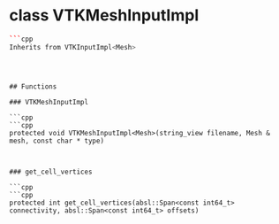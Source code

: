 # class VTKMeshInputImpl


```cpp
```cpp
Inherits from VTKInputImpl<Mesh>
```
```



## Functions

### VTKMeshInputImpl

```cpp
```cpp
protected void VTKMeshInputImpl<Mesh>(string_view filename, Mesh & mesh, const char * type)
```
```


### get_cell_vertices

```cpp
```cpp
protected int get_cell_vertices(absl::Span<const int64_t> connectivity, absl::Span<const int64_t> offsets)
```
```




